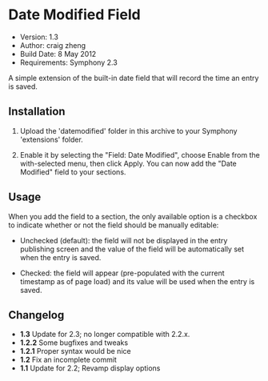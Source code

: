 # Date Modified Field

- Version: 1.3
- Author: craig zheng
- Build Date: 8 May 2012
- Requirements: Symphony 2.3

A simple extension of the built-in date field that will record the time an entry is saved.

## Installation

1. Upload the 'datemodified' folder in this archive to your Symphony 'extensions' folder.

2. Enable it by selecting the "Field: Date Modified", choose Enable from the with-selected menu, then click Apply. You can now add the "Date Modified" field to your sections.

## Usage

When you add the field to a section, the only available option is a checkbox to indicate whether or not the field should be manually editable: 
	
- Unchecked (default): the field will not be displayed in the entry publishing screen and the value of the field will be automatically set when the entry is saved.

- Checked: the field will appear (pre-populated with the current timestamp as of page load) and its value will be used when the entry is saved.

## Changelog

- **1.3** Update for 2.3; no longer compatible with 2.2.x.
- **1.2.2** Some bugfixes and tweaks
- **1.2.1** Proper syntax would be nice
- **1.2** Fix an incomplete commit
- **1.1** Update for 2.2; Revamp display options
